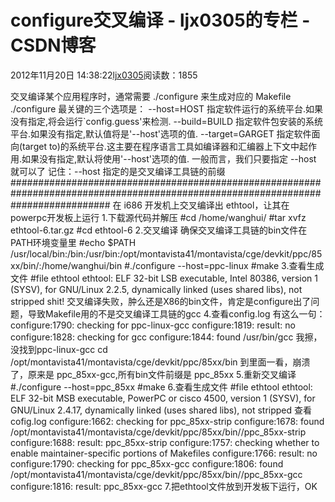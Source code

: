# configure交叉编译 - ljx0305的专栏 - CSDN博客
2012年11月20日 14:38:22[ljx0305](https://me.csdn.net/ljx0305)阅读数：1855
                
交叉编译某个应用程序时，通常需要 ./configure 来生成对应的 Makefile
./configure 最关键的三个选项是：
--host=HOST
指定软件运行的系统平台.如果没有指定,将会运行`config.guess'来检测.
--build=BUILD
指定软件包安装的系统平台.如果没有指定,默认值将是'--host'选项的值.
--target=GARGET
指定软件面向(target to)的系统平台.这主要在程序语言工具如编译器和汇编器上下文中起作用.如果没有指定,默认将使用'--host'选项的值. 
一般而言，我们只要指定 --host 就可以了
记住：--host 指定的是交叉编译工具链的前缀
##################################################################################################################################
在 i686 开发机上交叉编译出 ethtool，让其在powerpc开发板上运行
1.下载源代码并解压
#cd /home/wanghui/
#tar xvfz ethtool-6.tar.gz
#cd ethtool-6
2.交叉编译
确保交叉编译工具链的bin文件在PATH环境变量里
#echo $PATH
/usr/local/bin:/bin:/usr/bin:/opt/montavista41/montavista/cge/devkit/ppc/85xx/bin/:/home/wanghui/bin
#./configure --host=ppc-linux
#make
3.查看生成文件
#file ethtool
ethtool: ELF 32-bit LSB executable, Intel 80386, version 1 (SYSV), for GNU/Linux 2.2.5, dynamically linked (uses shared libs), not stripped
shit! 交叉编译失败，肿么还是X86的bin文件，肯定是configure出了问题，导致Makefile用的不是交叉编译工具链的gcc
4.查看config.log
有这么一句：
configure:1790: checking for ppc-linux-gcc
configure:1819: result: no
configure:1828: checking for gcc
configure:1844: found /usr/bin/gcc
我擦，没找到ppc-linux-gcc
cd /opt/montavista41/montavista/cge/devkit/ppc/85xx/bin
到里面一看，崩溃了，原来是 ppc_85xx-gcc,所有bin文件前缀是 ppc_85xx
5.重新交叉编译
#./configure --host=ppc_85xx
#make
6.查看生成文件
#file ethtool
ethtool: ELF 32-bit MSB executable, PowerPC or cisco 4500, version 1 (SYSV), for GNU/Linux 2.4.17, dynamically linked (uses shared libs), not stripped
查看cofig.log
configure:1662: checking for ppc_85xx-strip
configure:1678: found /opt/montavista41/montavista/cge/devkit/ppc/85xx/bin//ppc_85xx-strip
configure:1688: result: ppc_85xx-strip
configure:1757: checking whether to enable maintainer-specific portions of Makefiles
configure:1766: result: no
configure:1790: checking for ppc_85xx-gcc
configure:1806: found /opt/montavista41/montavista/cge/devkit/ppc/85xx/bin//ppc_85xx-gcc
configure:1816: result: ppc_85xx-gcc
7.把ethtool文件放到开发板下运行，OK
